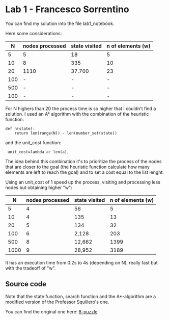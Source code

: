 # Lab 1 - Francesco Sorrentino

You can find my solution into the file lab1_notebook.

Here some considerations:

| N | nodes processed | state visited | n of elements (w) | 
|---|---|---|---|
| 5 | 5 | 18 | 5 |
| 10 | 8 | 335 | 10 |
| 20 | 1110 | 37.700 | 23 |
| 100 | - | - | - | - |
| 500 | - | - | - | - |
| 100 | - | - | - | - |

For N highers than 20 the process time is so higher that i couldn't find a solution. I used an A* algorithm with the combination of the heuristic function:

```
def h(state):
    return len(range(N)) - len(number_set(state))
```


and the unit_cost function:

```
 unit_cost=lambda a: len(a),
```

The idea behind this combination it's to prioritize the process of the nodes that are closer to the goal (the heuristic function calculate how many elements are left to reach the goal) and to set a cost equal to the list lenght. 

Using an unit_cost of 1 speed up the process, visiting and processing less nodes but obtaining higher "w":

| N | nodes processed | state visited | n of elements (w) | 
|---|---|---|---|
| 5 | 4 | 56 | 5 |
| 10 | 4 | 135 | 13 |
| 20 | 5 | 134 | 32 |
| 100 | 6 | 2,128 | 203 |
| 500 | 8 | 12,662 | 1399 |
| 1000 | 9 | 28,952 | 3189 |

It has an execution time from 0.2s to 4s (depending on N), really fast but with the tradeoff of "w".

## Source code
Note that the state function, search function and the A*-algorithm are a modified version of the Professor Squillero's one.

You can find the original one here:
[8-puzzle](https://github.com/squillero/computational-intelligence/blob/master/2022-23/8-puzzle.ipynb)



